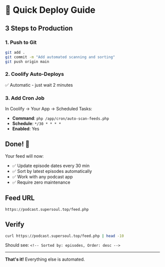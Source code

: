 # 🚀 Quick Deploy Guide

## 3 Steps to Production

### 1. Push to Git
```bash
git add .
git commit -m "Add automated scanning and sorting"
git push origin main
```

### 2. Coolify Auto-Deploys
✅ Automatic - just wait 2 minutes

### 3. Add Cron Job
In Coolify → Your App → Scheduled Tasks:
- **Command**: `php /app/cron/auto-scan-feeds.php`
- **Schedule**: `*/30 * * * *`
- **Enabled**: Yes

## Done! 🎉

Your feed will now:
- ✅ Update episode dates every 30 min
- ✅ Sort by latest episodes automatically
- ✅ Work with any podcast app
- ✅ Require zero maintenance

## Feed URL
```
https://podcast.supersoul.top/feed.php
```

## Verify
```bash
curl https://podcast.supersoul.top/feed.php | head -10
```

Should see: `<!-- Sorted by: episodes, Order: desc -->`

---

**That's it!** Everything else is automated.
